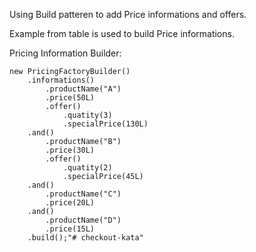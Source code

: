 Using Build patteren to add Price informations and offers.

Example from table is used to build Price informations.

Pricing Information Builder:
```
new PricingFactoryBuilder()
    .informations()
        .productName("A")
        .price(50L)
        .offer()
            .quatity(3)
            .specialPrice(130L)
    .and()
        .productName("B")
        .price(30L)
        .offer()
            .quatity(2)
            .specialPrice(45L)
    .and()
        .productName("C")
        .price(20L)
    .and()
        .productName("D")
        .price(15L)
    .build();"# checkout-kata" 
```
